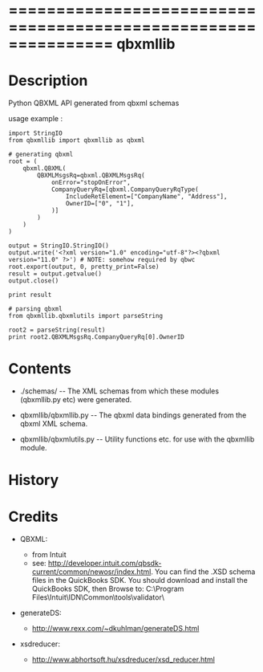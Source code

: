 
===============================================================
qbxmllib
===============================================================

Description
=============

Python QBXML API generated from qbxml schemas

usage example :

    import StringIO
    from qbxmllib import qbxmllib as qbxml

    # generating qbxml
    root = (
        qbxml.QBXML(
            QBXMLMsgsRq=qbxml.QBXMLMsgsRq(
                onError="stopOnError",
                CompanyQueryRq=[qbxml.CompanyQueryRqType(
                    IncludeRetElement=["CompanyName", "Address"],
                    OwnerID=["0", "1"],
                )]
            )
        )
    )

    output = StringIO.StringIO()
    output.write('<?xml version="1.0" encoding="utf-8"?><?qbxml version="11.0" ?>') # NOTE: somehow required by qbwc
    root.export(output, 0, pretty_print=False)
    result = output.getvalue()
    output.close()

    print result

    # parsing qbxml
    from qbxmllib.qbxmlutils import parseString

    root2 = parseString(result)
    print root2.QBXMLMsgsRq.CompanyQueryRq[0].OwnerID




Contents
==========

- ./schemas/ -- The XML schemas from which these modules
  (qbxmllib.py etc) were generated.

- qbxmllib/qbxmllib.py -- The qbxml data bindings generated from
  the qbxml XML schema.

- qbxmllib/qbxmlutils.py -- Utility functions etc. for use with the
  qbxmllib module.



History
=========





Credits
=========

* QBXML:
  * from Intuit
  * see: http://developer.intuit.com/qbsdk-current/common/newosr/index.html.
    You can find the .XSD schema files in the QuickBooks SDK. You should download and install the QuickBooks SDK,
    then Browse to: C:\Program Files\Intuit\IDN\Common\tools\validator\

* generateDS:
  * http://www.rexx.com/~dkuhlman/generateDS.html

* xsdreducer:
  * http://www.abhortsoft.hu/xsdreducer/xsd_reducer.html






